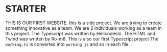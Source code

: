 # STARTER
THIS IS OUR FIRST WEBSITE. this is a side project.
We are trying to create something innovative as a team.
We are 2 individuals working as a team in this project.
The Typescript was written by HellcodesIn. The HTML and Twind was written by Ro-m8.
This is also our first Typescript project 
The `working.ts` is converted into `working.js` and so in each file.
